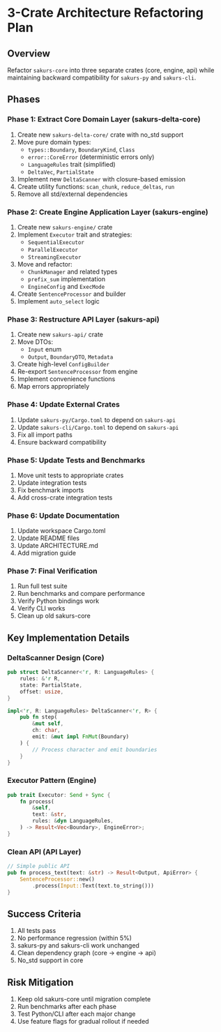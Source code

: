 # 3-Crate Architecture Refactoring Plan

## Overview
Refactor `sakurs-core` into three separate crates (core, engine, api) while maintaining backward compatibility for `sakurs-py` and `sakurs-cli`.

## Phases

### Phase 1: Extract Core Domain Layer (sakurs-delta-core)
1. Create new `sakurs-delta-core/` crate with no_std support
2. Move pure domain types:
   - `types::Boundary`, `BoundaryKind`, `Class`
   - `error::CoreError` (deterministic errors only)
   - `LanguageRules` trait (simplified)
   - `DeltaVec`, `PartialState`
3. Implement new `DeltaScanner` with closure-based emission
4. Create utility functions: `scan_chunk`, `reduce_deltas`, `run`
5. Remove all std/external dependencies

### Phase 2: Create Engine Application Layer (sakurs-engine)
1. Create new `sakurs-engine/` crate
2. Implement `Executor` trait and strategies:
   - `SequentialExecutor`
   - `ParallelExecutor`
   - `StreamingExecutor`
3. Move and refactor:
   - `ChunkManager` and related types
   - `prefix_sum` implementation
   - `EngineConfig` and `ExecMode`
4. Create `SentenceProcessor` and builder
5. Implement `auto_select` logic

### Phase 3: Restructure API Layer (sakurs-api)
1. Create new `sakurs-api/` crate
2. Move DTOs:
   - `Input` enum
   - `Output`, `BoundaryDTO`, `Metadata`
3. Create high-level `ConfigBuilder`
4. Re-export `SentenceProcessor` from engine
5. Implement convenience functions
6. Map errors appropriately

### Phase 4: Update External Crates
1. Update `sakurs-py/Cargo.toml` to depend on `sakurs-api`
2. Update `sakurs-cli/Cargo.toml` to depend on `sakurs-api`
3. Fix all import paths
4. Ensure backward compatibility

### Phase 5: Update Tests and Benchmarks
1. Move unit tests to appropriate crates
2. Update integration tests
3. Fix benchmark imports
4. Add cross-crate integration tests

### Phase 6: Update Documentation
1. Update workspace Cargo.toml
2. Update README files
3. Update ARCHITECTURE.md
4. Add migration guide

### Phase 7: Final Verification
1. Run full test suite
2. Run benchmarks and compare performance
3. Verify Python bindings work
4. Verify CLI works
5. Clean up old sakurs-core

## Key Implementation Details

### DeltaScanner Design (Core)
```rust
pub struct DeltaScanner<'r, R: LanguageRules> {
    rules: &'r R,
    state: PartialState,
    offset: usize,
}

impl<'r, R: LanguageRules> DeltaScanner<'r, R> {
    pub fn step(
        &mut self, 
        ch: char, 
        emit: &mut impl FnMut(Boundary)
    ) {
        // Process character and emit boundaries
    }
}
```

### Executor Pattern (Engine)
```rust
pub trait Executor: Send + Sync {
    fn process(
        &self,
        text: &str,
        rules: &dyn LanguageRules,
    ) -> Result<Vec<Boundary>, EngineError>;
}
```

### Clean API (API Layer)
```rust
// Simple public API
pub fn process_text(text: &str) -> Result<Output, ApiError> {
    SentenceProcessor::new()
        .process(Input::Text(text.to_string()))
}
```

## Success Criteria
1. All tests pass
2. No performance regression (within 5%)
3. sakurs-py and sakurs-cli work unchanged
4. Clean dependency graph (core → engine → api)
5. No_std support in core

## Risk Mitigation
1. Keep old sakurs-core until migration complete
2. Run benchmarks after each phase
3. Test Python/CLI after each major change
4. Use feature flags for gradual rollout if needed